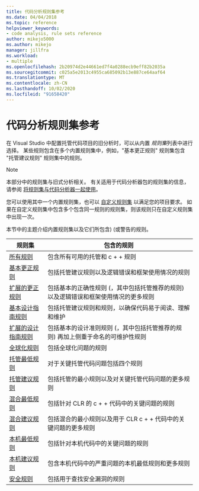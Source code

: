 ```yaml
---
title: 代码分析规则集参考
ms.date: 04/04/2018
ms.topic: reference
helpviewer_keywords:
- code analysis, rule sets reference
author: mikejo5000
ms.author: mikejo
manager: jillfra
ms.workload:
- multiple
ms.openlocfilehash: 2b20974d2e44661ed7f4a0288ecb9eff82b2035a
ms.sourcegitcommit: c025a5e2013c4955ca685092b13e887ce64aaf64
ms.translationtype: MT
ms.contentlocale: zh-CN
ms.lasthandoff: 10/02/2020
ms.locfileid: "91658420"
---
```

# <a name="code-analysis-rule-set-reference"></a>代码分析规则集参考

在 Visual Studio 中配置托管代码项目的旧分析时，可以从内置 *规则集*列表中进行选择。 某些规则包含在多个内置规则集中，例如，"基本更正规则" 规则集包含 "托管建议规则" 规则集中的规则。

> [!NOTE]
> 本部分中的规则集与旧式分析相关。 有关适用于代码分析器包的规则集的信息，请参阅 [将规则集与代码分析器一起使用](/dotnet/fundamentals/code-analysis/code-quality-rule-options)。

您可以使用其中一个内置规则集，也可以 [自定义规则集](../code-quality/how-to-create-a-custom-rule-set.md) 以满足您的项目要求。 如果在自定义规则集中包含多个包含同一规则的规则集，则该规则只在自定义规则集中出现一次。

本节中的主题介绍内置规则集以及它们所包含)  (或警告的规则。

| 规则集 | 包含的规则 |
| - | - |
| [所有规则](all-rules-rule-set.md) | 包含所有可用的托管和 c + + 规则 |
| [基本更正规则](basic-correctness-rules-rule-set-for-managed-code.md) | 包括托管建议规则以及逻辑错误和框架使用情况的规则 |
| [扩展的更正规则](extended-correctness-rules-rule-set-for-managed-code.md) | 包括基本的正确性规则 (，其中包括托管推荐的规则) 以及逻辑错误和框架使用情况的更多规则 |
| [基本设计指南规则](basic-design-guideline-rules-rule-set-for-managed-code.md) | 包括托管建议规则和规则，以确保代码易于阅读、理解和维护 |
| [扩展的设计指南规则](extended-design-guidelines-rules-rule-set-for-managed-code.md) | 包括基本的设计准则规则 (，其中包括托管推荐的规则) 再加上侧重于命名的可维护性规则 |
| [全球化规则](globalization-rules-rule-set-for-managed-code.md) | 包括全球化问题的规则 |
| [托管最低规则](managed-minimum-rules-rule-set-for-managed-code.md) | 对于关键托管代码问题包括四个规则 |
| [托管建议规则](managed-recommended-rules-rule-set-for-managed-code.md) | 包括托管的最小规则以及对关键托管代码问题的更多规则 |
| [混合最低规则](mixed-minimum-rules-rule-set.md) | 包括针对 CLR 的 c + + 代码中的关键问题的规则 |
| [混合建议规则](mixed-recommended-rules-rule-set.md) | 包括混合的最小规则以及用于 CLR c + + 代码中的关键问题的更多规则 |
| [本机最低规则](native-minimum-rules-rule-set.md) | 包括针对本机代码中的关键问题的规则 |
| [本机建议规则](native-recommended-rules-rule-set.md) | 包含本机代码中的严重问题的本机最低规则和更多规则 |
| [安全规则](security-rules-rule-set-for-managed-code.md) | 包括用于查找安全漏洞的规则 |
